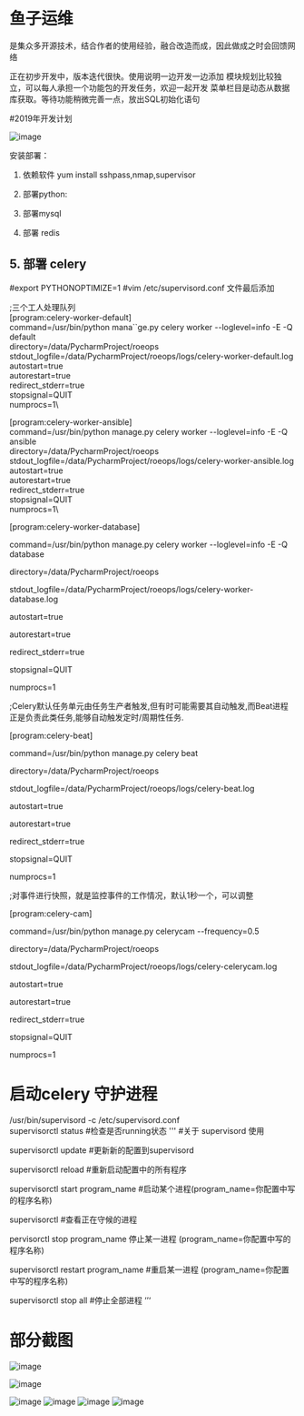 # 鱼子运维
是集众多开源技术，结合作者的使用经验，融合改造而成，因此做成之时会回馈网络

正在初步开发中，版本迭代很快。使用说明一边开发一边添加
模块规划比较独立，可以每人承担一个功能包的开发任务，欢迎一起开发
菜单栏目是动态从数据库获取。等待功能稍微完善一点，放出SQL初始化语句


#2019年开发计划

![image](https://github.com/qingduyu/roe/blob/master/demo_image/2019plan.jpg)


安装部署：
1. 依赖软件
yum install sshpass,nmap,supervisor

2. 部署python:

3. 部署mysql

4. 部署 redis

## 5. 部署 celery


 #export PYTHONOPTIMIZE=1
 #vim /etc/supervisord.conf
文件最后添加

;三个工人处理队列\
[program:celery-worker-default]\
command=/usr/bin/python mana``ge.py celery worker --loglevel=info -E -Q default\
directory=/data/PycharmProject/roeops\
stdout_logfile=/data/PycharmProject/roeops/logs/celery-worker-default.log\
autostart=true\
autorestart=true\
redirect_stderr=true\
stopsignal=QUIT\
numprocs=1\

[program:celery-worker-ansible]\
command=/usr/bin/python manage.py celery worker --loglevel=info -E -Q ansible\
directory=/data/PycharmProject/roeops\
stdout_logfile=/data/PycharmProject/roeops/logs/celery-worker-ansible.log\
autostart=true\
autorestart=true\
redirect_stderr=true\
stopsignal=QUIT\
numprocs=1\

[program:celery-worker-database]

command=/usr/bin/python manage.py celery worker --loglevel=info -E -Q database

directory=/data/PycharmProject/roeops

stdout_logfile=/data/PycharmProject/roeops/logs/celery-worker-database.log

autostart=true

autorestart=true

redirect_stderr=true

stopsignal=QUIT

numprocs=1

;Celery默认任务单元由任务生产者触发,但有时可能需要其自动触发,而Beat进程正是负责此类任务,能够自动触发定时/周期性任务.

[program:celery-beat]

command=/usr/bin/python manage.py celery beat

directory=/data/PycharmProject/roeops

stdout_logfile=/data/PycharmProject/roeops/logs/celery-beat.log

autostart=true

autorestart=true

redirect_stderr=true

stopsignal=QUIT

numprocs=1

;对事件进行快照，就是监控事件的工作情况，默认1秒一个，可以调整

[program:celery-cam]

command=/usr/bin/python manage.py celerycam --frequency=0.5

directory=/data/PycharmProject/roeops

stdout_logfile=/data/PycharmProject/roeops/logs/celery-celerycam.log

autostart=true

autorestart=true

redirect_stderr=true

stopsignal=QUIT

numprocs=1


# 启动celery 守护进程

/usr/bin/supervisord -c /etc/supervisord.conf\
supervisorctl status #检查是否running状态
'''
#关于 supervisord 使用


supervisorctl update #更新新的配置到supervisord

supervisorctl reload #重新启动配置中的所有程序

supervisorctl start program_name #启动某个进程(program_name=你配置中写的程序名称)

supervisorctl #查看正在守候的进程

pervisorctl stop program_name 停止某一进程 (program_name=你配置中写的程序名称)

supervisorctl restart program_name #重启某一进程 (program_name=你配置中写的程序名称)

supervisorctl stop all #停止全部进程
‘’‘
# 部分截图

![image](https://github.com/qingduyu/roe/blob/master/demo_image/login3.gif)


![image](https://github.com/qingduyu/roe/blob/master/demo_image/demo1.jpg)

![image](https://github.com/qingduyu/roe/blob/master/demo_image/demo2.jpg)
![image](https://github.com/qingduyu/roe/blob/master/demo_image/demo3.jpg)
![image](https://github.com/qingduyu/roe/blob/master/demo_image/demo4.png)
![image](https://github.com/qingduyu/roe/blob/master/demo_image/demo5.jpg)